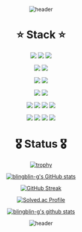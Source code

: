 <div align="center">

<!-- ### Hi there 👋 -->

![header](https://capsule-render.vercel.app/api?type=waving&color=timeGradient&text=Hello_World&animation=scaleIn )






# ⭐️ Stack ⭐️

<a href="https://another-pro.notion.site/fd6ac5fdaa414fd3b64cb188f3af49ce" target="_blank"><img src="https://img.shields.io/badge/Notion-424242?style=flat-square&logo=Notion&logoColor=white"/></a>
<a href="https://github.com/blingblin-g" target="_blank"><img src="https://img.shields.io/badge/GitHub-181717?style=flat-square&logo=GitHub&logoColor=white"/></a>
<a href="https://profile.intra.42.fr/" target="_blank"><img src="https://img.shields.io/badge/SEOUL-000000?style=flat-square&logo=42&logoColor=white"/></a>

<img src="https://img.shields.io/badge/Express-339933?style=flat-square&logo=node.js&logoColor=white"/> <img src="https://img.shields.io/badge/NestJS-000000?style=flat-square&logo=nestjs&logoColor=DC143C"/>

<img src="https://img.shields.io/badge/C/C++-A8B9CC?style=flat-square&logo=C&logoColor=white"/> <img src="https://img.shields.io/badge/Docker-2496ED?style=flat-square&logo=Docker&logoColor=white"/> 

<img src="https://img.shields.io/badge/Python-3776AB?style=flat-square&logo=Python&logoColor=white"/> <img src="https://img.shields.io/badge/Django-092E20?style=flat-square&logo=Django&logoColor=white"/> 



<img src="https://img.shields.io/badge/MongoDB-47A248?style=flat-square&logo=MongoDB&logoColor=white"/> <img src="https://img.shields.io/badge/MySQL-4479A1?style=flat-square&logo=MySQL&logoColor=white"/> <img src="https://img.shields.io/badge/PostgreSQL-4479A1?style=flat-square&logo=PostgreSQL&logoColor=white"/> <img src="https://img.shields.io/badge/SQLite-424242?style=flat-square&logo=SQLite&logoColor=177FC4"/>

<img src="https://img.shields.io/badge/HTML-E34F26?style=flat-square&logo=HTML5&logoColor=white"/> <img src="https://img.shields.io/badge/CSS-1572B6?style=flat-square&logo=CSS3&logoColor=white"/> <img src="https://img.shields.io/badge/Javascript-F7DF1E?style=flat-square&logo=JavaScript&logoColor=white"/> <img src="https://img.shields.io/badge/React-177FC4?style=flat-square&logo=React&logoColor=61DAFB"/>

# 🎖 Status 🎖

[![trophy](https://github-profile-trophy.vercel.app/?username=blingblin-g&row=1)](https://github.com/ryo-ma/github-profile-trophy)

[![blingblin-g's GitHub stats](https://github-readme-stats.vercel.app/api?username=blingblin-g)](https://github.com/anuraghazra/github-readme-stats)

[![GitHub Streak](https://github-readme-streak-stats.herokuapp.com/?user=blingblin-g)](https://git.io/streak-stats)

[![Solved.ac Profile](http://mazassumnida.wtf/api/v2/generate_badge?boj=psycheros)](https://solved.ac/psycheros/)

[![blingblin-g's github stats](https://github-readme-stats.vercel.app/api/top-langs/?username=blingblin-g&show_icons=true&hide_border=true&title_color=004386&icon_color=004386&layout=compact)](https://github.com/blingblin-g)





<!-- ### Intro -->

<!-- **blingblin-g/blingblin-g** is a ✨ _special_ ✨ repository because its `README.md` (this file) appears on your GitHub profile.

Here are some ideas to get you started:
 -->
<!-- - 🔭 I’m currently learning on ... `42SEOUL` -->
<!-- -🌱 I’m currently learning ... `WEB` -->
<!-- - 👯 I’m looking to collaborate on ... -->
<!-- - 🤔 I’m looking for help with ... -->
<!-- - 💬 Ask me about ... -->
<!-- - 📫 How to reach me: ... `luvbliny@gmail.com` -->
<!-- - 😄 Pronouns: ... -->
<!-- - ⚡ Fun fact: ... -->


![header](https://capsule-render.vercel.app/api?type=waving&section=footer)

</div>
